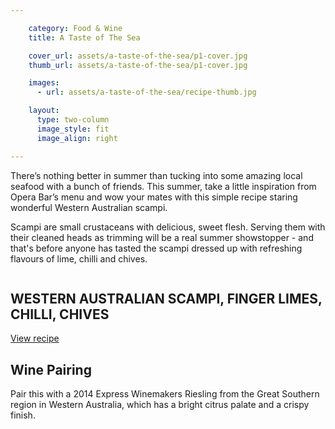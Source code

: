 ```yaml
---

    category: Food & Wine
    title: A Taste of The Sea

    cover_url: assets/a-taste-of-the-sea/p1-cover.jpg
    thumb_url: assets/a-taste-of-the-sea/p1-cover.jpg

    images:
      - url: assets/a-taste-of-the-sea/recipe-thumb.jpg

    layout:
      type: two-column
      image_style: fit
      image_align: right

---
```


There’s nothing better in summer than tucking into some amazing local seafood with a bunch of friends. This summer, take a little inspiration from Opera Bar’s menu and wow your mates with this simple recipe staring wonderful Western Australian scampi.

Scampi are small crustaceans with delicious, sweet flesh. Serving them with their cleaned heads as trimming will be a real summer showstopper - and that's before anyone has tasted the scampi dressed up with refreshing flavours of lime, chilli and chives.

<div class="single-item">
  <img class="thumb-image" data-media-id="images:1"/>
  <h2 class="title">WESTERN AUSTRALIAN SCAMPI, FINGER LIMES, CHILLI, CHIVES</h2>
  <a class="button outline open-layer" href="a-taste-of-the-sea/1" data-app-view="magazine">View recipe</a>
</div>

<div class="circle">
  <h2>Wine Pairing</h2>

  <p>Pair this with a 2014 Express Winemakers Riesling from the Great Southern region in Western Australia, which has a bright citrus palate and a crispy finish.</p>
</div>
